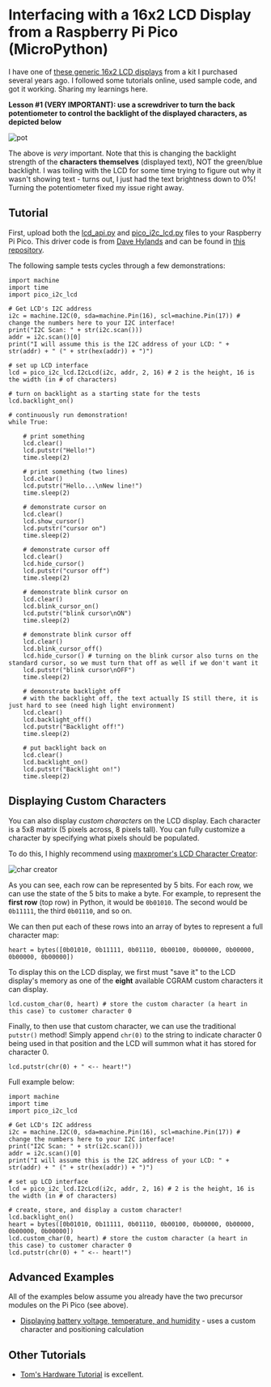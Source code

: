 # Interfacing with a 16x2 LCD Display from a Raspberry Pi Pico (MicroPython)
I have one of [these generic 16x2 LCD displays](https://a.co/d/cL9BH0b) from a kit I purchased several years ago. I followed some tutorials online, used sample code, and got it working. Sharing my learnings here.

**Lesson #1 (VERY IMPORTANT): use a screwdriver to turn the back potentiometer to control the backlight of the displayed characters, as depicted below**

![pot](https://i.imgur.com/yoQynbe.png)

The above is *very* important. Note that this is changing the backlight strength of the **characters themselves** (displayed text), NOT the green/blue backlight. I was toiling with the LCD for some time trying to figure out why it wasn't showing text - turns out, I just had the text brightness down to 0%! Turning the potentiometer fixed my issue right away.

## Tutorial
First, upload both the [lcd_api.py](./src/lcd_api.py) and [pico_i2c_lcd.py](./src/pico_i2c_lcd.py) files to your Raspberry Pi Pico. This driver code is from [Dave Hylands](https://github.com/dhylands) and can be found in [this repository](https://github.com/dhylands/python_lcd).

The following sample tests cycles through a few demonstrations:

```
import machine
import time
import pico_i2c_lcd

# Get LCD's I2C address
i2c = machine.I2C(0, sda=machine.Pin(16), scl=machine.Pin(17)) # change the numbers here to your I2C interface!
print("I2C Scan: " + str(i2c.scan()))
addr = i2c.scan()[0]
print("I will assume this is the I2C address of your LCD: " + str(addr) + " (" + str(hex(addr)) + ")")

# set up LCD interface
lcd = pico_i2c_lcd.I2cLcd(i2c, addr, 2, 16) # 2 is the height, 16 is the width (in # of characters)

# turn on backlight as a starting state for the tests
lcd.backlight_on()

# continuously run demonstration!
while True:
    
    # print something
    lcd.clear()
    lcd.putstr("Hello!")
    time.sleep(2)
    
    # print something (two lines)
    lcd.clear()
    lcd.putstr("Hello...\nNew line!")
    time.sleep(2)
    
    # demonstrate cursor on
    lcd.clear()
    lcd.show_cursor()
    lcd.putstr("cursor on")
    time.sleep(2)
    
    # demonstrate cursor off
    lcd.clear()
    lcd.hide_cursor()
    lcd.putstr("cursor off")
    time.sleep(2)
    
    # demonstrate blink cursor on
    lcd.clear()
    lcd.blink_cursor_on()
    lcd.putstr("blink cursor\nON")
    time.sleep(2)
    
    # demonstrate blink cursor off
    lcd.clear()
    lcd.blink_cursor_off()
    lcd.hide_cursor() # turning on the blink cursor also turns on the standard cursor, so we must turn that off as well if we don't want it
    lcd.putstr("blink cursor\nOFF")
    time.sleep(2)
    
    # demonstrate backlight off
    # with the backlight off, the text actually IS still there, it is just hard to see (need high light environment)
    lcd.clear()
    lcd.backlight_off()
    lcd.putstr("Backlight off!")
    time.sleep(2)
    
    # put backlight back on
    lcd.clear()
    lcd.backlight_on()
    lcd.putstr("Backlight on!")
    time.sleep(2)
```

## Displaying Custom Characters
You can also display *custom characters* on the LCD display. Each character is a 5x8 matrix (5 pixels across, 8 pixels tall). You can fully customize a character by specifying what pixels should be populated.

To do this, I highly recommend using [maxpromer's LCD Character Creator](https://maxpromer.github.io/LCD-Character-Creator/):

![char creator](https://i.imgur.com/63wo5o5.png)

As you can see, each row can be represented by 5 bits. For each row, we can use the state of the 5 bits to make a byte. For example, to represent the **first row** (top row) in Python, it would be `0b01010`. The second would be `0b11111`, the third `0b01110`, and so on.

We can then put each of these rows into an array of bytes to represent a full character map:

```
heart = bytes([0b01010, 0b11111, 0b01110, 0b00100, 0b00000, 0b00000, 0b00000, 0b00000])
```

To display this on the LCD display, we first must "save it" to the LCD display's memory as one of the **eight** available CGRAM custom characters it can display.

```
lcd.custom_char(0, heart) # store the custom character (a heart in this case) to customer character 0
```

Finally, to then use that custom character, we can use the traditional `putstr()` method! Simply append `chr(0)` to the string to indicate character 0 being used in that position and the LCD will summon what it has stored for character 0.

```
lcd.putstr(chr(0) + " <-- heart!")
```

Full example below:

```
import machine
import time
import pico_i2c_lcd

# Get LCD's I2C address
i2c = machine.I2C(0, sda=machine.Pin(16), scl=machine.Pin(17)) # change the numbers here to your I2C interface!
print("I2C Scan: " + str(i2c.scan()))
addr = i2c.scan()[0]
print("I will assume this is the I2C address of your LCD: " + str(addr) + " (" + str(hex(addr)) + ")")

# set up LCD interface
lcd = pico_i2c_lcd.I2cLcd(i2c, addr, 2, 16) # 2 is the height, 16 is the width (in # of characters)

# create, store, and display a custom character!
lcd.backlight_on()
heart = bytes([0b01010, 0b11111, 0b01110, 0b00100, 0b00000, 0b00000, 0b00000, 0b00000])
lcd.custom_char(0, heart) # store the custom character (a heart in this case) to customer character 0
lcd.putstr(chr(0) + " <-- heart!")

```

## Advanced Examples
All of the examples below assume you already have the two precursor modules on the Pi Pico (see above).
- [Displaying battery voltage, temperature, and humidity](./samples/voltage-temp-rh.py) - uses a custom character and positioning calculation

## Other Tutorials
- [Tom's Hardware Tutorial](https://www.tomshardware.com/how-to/lcd-display-raspberry-pi-pico) is excellent.